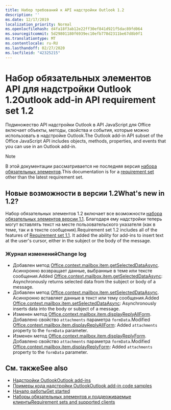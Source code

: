 ```yaml
---
title: Набор требований к API надстройки Outlook 1.2
description: ''
ms.date: 12/17/2019
localization_priority: Normal
ms.openlocfilehash: d4fa18f3ab12e22ff30ef841d921f5dac89fd064
ms.sourcegitcommit: 5d29801180f6939ec10efb778d2311be67d8b9f1
ms.translationtype: MT
ms.contentlocale: ru-RU
ms.lasthandoff: 02/27/2020
ms.locfileid: "42325215"
---
```

# <a name="outlook-add-in-api-requirement-set-12"></a><span data-ttu-id="d1362-102">Набор обязательных элементов API для надстройки Outlook 1.2</span><span class="sxs-lookup"><span data-stu-id="d1362-102">Outlook add-in API requirement set 1.2</span></span>

<span data-ttu-id="d1362-103">Подмножество API надстройки Outlook в API JavaScript для Office включает объекты, методы, свойства и события, которые можно использовать в надстройке Outlook.</span><span class="sxs-lookup"><span data-stu-id="d1362-103">The Outlook add-in API subset of the Office JavaScript API includes objects, methods, properties, and events that you can use in an Outlook add-in.</span></span>

> [!NOTE]
> <span data-ttu-id="d1362-104">В этой документации рассматривается не последняя версия [набора обязательных элементов](/office/dev/add-ins/reference/requirement-sets/outlook-api-requirement-sets).</span><span class="sxs-lookup"><span data-stu-id="d1362-104">This documentation is for a [requirement set](/office/dev/add-ins/reference/requirement-sets/outlook-api-requirement-sets) other than the latest requirement set.</span></span> 

## <a name="whats-new-in-12"></a><span data-ttu-id="d1362-105">Новые возможности в версии 1.2</span><span class="sxs-lookup"><span data-stu-id="d1362-105">What's new in 1.2?</span></span>

<span data-ttu-id="d1362-p101">Набор обязательных элементов 1.2 включает все возможности [набора обязательных элементов версии 1.1](../requirement-set-1.1/outlook-requirement-set-1.1.md). Благодаря ему надстройки теперь могут вставлять текст на месте пользовательского указателя (как в теме, так и в тексте сообщения).</span><span class="sxs-lookup"><span data-stu-id="d1362-p101">Requirement set 1.2 includes all of the features of [Requirement set 1.1](../requirement-set-1.1/outlook-requirement-set-1.1.md). It added the ability for add-ins to insert text at the user's cursor, either in the subject or the body of the message.</span></span>

### <a name="change-log"></a><span data-ttu-id="d1362-108">Журнал изменений</span><span class="sxs-lookup"><span data-stu-id="d1362-108">Change log</span></span>

- <span data-ttu-id="d1362-109">Добавлен метод [Office.context.mailbox.item.getSelectedDataAsync](office.context.mailbox.item.md#methods). Асинхронно возвращает данные, выбранные в теме или тексте сообщения.</span><span class="sxs-lookup"><span data-stu-id="d1362-109">Added [Office.context.mailbox.item.getSelectedDataAsync](office.context.mailbox.item.md#methods): Asynchronously returns selected data from the subject or body of a message.</span></span>
- <span data-ttu-id="d1362-110">Добавлен метод [Office.context.mailbox.item.setSelectedDataAsync](office.context.mailbox.item.md#methods). Асинхронно вставляет данные в текст или тему сообщения.</span><span class="sxs-lookup"><span data-stu-id="d1362-110">Added [Office.context.mailbox.item.setSelectedDataAsync](office.context.mailbox.item.md#methods): Asynchronously inserts data into the body or subject of a message.</span></span>
- <span data-ttu-id="d1362-111">Изменен метод [Office.context.mailbox.item.displayReplyAllForm](office.context.mailbox.item.md#methods). Добавлено свойство `attachments` параметра `formData`.</span><span class="sxs-lookup"><span data-stu-id="d1362-111">Modified [Office.context.mailbox.item.displayReplyAllForm](office.context.mailbox.item.md#methods): Added `attachments` property to the `formData` parameter.</span></span>
- <span data-ttu-id="d1362-112">Изменен метод [Office.context.mailbox.item.displayReplyForm](office.context.mailbox.item.md#methods). Добавлено свойство `attachments` параметра `formData`.</span><span class="sxs-lookup"><span data-stu-id="d1362-112">Modified [Office.context.mailbox.item.displayReplyForm](office.context.mailbox.item.md#methods): Added `attachments` property to the `formData` parameter.</span></span>

## <a name="see-also"></a><span data-ttu-id="d1362-113">См. также</span><span class="sxs-lookup"><span data-stu-id="d1362-113">See also</span></span>

- [<span data-ttu-id="d1362-114">Надстройки Outlook</span><span class="sxs-lookup"><span data-stu-id="d1362-114">Outlook add-ins</span></span>](../../../outlook/outlook-add-ins-overview.md)
- [<span data-ttu-id="d1362-115">Примеры кода надстройки Outlook</span><span class="sxs-lookup"><span data-stu-id="d1362-115">Outlook add-in code samples</span></span>](https://developer.microsoft.com/outlook/gallery/?filterBy=Outlook,Samples,Add-ins)
- [<span data-ttu-id="d1362-116">Начало работы</span><span class="sxs-lookup"><span data-stu-id="d1362-116">Get started</span></span>](../../../quickstarts/outlook-quickstart.md)
- [<span data-ttu-id="d1362-117">Наборы обязательных элементов и поддерживаемые клиенты</span><span class="sxs-lookup"><span data-stu-id="d1362-117">Requirement sets and supported clients</span></span>](../../requirement-sets/outlook-api-requirement-sets.md)
